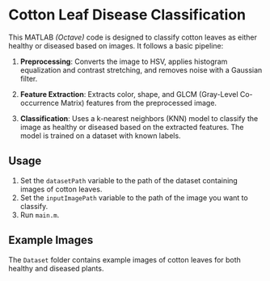 # Cotton Leaf Disease Classification

This MATLAB *(Octave)* code is designed to classify cotton leaves as either healthy or diseased based on images. It follows a basic pipeline:

1. **Preprocessing**: Converts the image to HSV, applies histogram equalization and contrast stretching, and removes noise with a Gaussian filter.

2. **Feature Extraction**: Extracts color, shape, and GLCM (Gray-Level Co-occurrence Matrix) features from the preprocessed image.

3. **Classification**: Uses a k-nearest neighbors (KNN) model to classify the image as healthy or diseased based on the extracted features. The model is trained on a dataset with known labels.

## Usage

1. Set the `datasetPath` variable to the path of the dataset containing images of cotton leaves.
2. Set the `inputImagePath` variable to the path of the image you want to classify.
3. Run `main.m`.

## Example Images

The `Dataset` folder contains example images of cotton leaves for both healthy and diseased plants.
